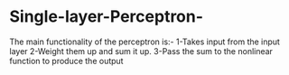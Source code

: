 # Single-layer-Perceptron-
The main functionality of the perceptron is:-  1-Takes input from the input layer 2-Weight them up and sum it up. 3-Pass the sum to the nonlinear function to produce the output
